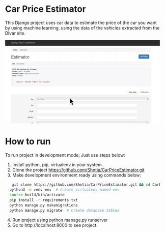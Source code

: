 # Car Price Estimator

This Django project uses car data to estimate the price of the car you want by using machine learning, using the data of the vehicles extracted from the Divar site.

![](test.gif)

# How to run

To run project in development mode; Just use steps below:

1. Install python, pip, virtualenv in your system.
2. Clone the project https://github.com/Shntia/CarPriceEstimator.git
3. Make development environment ready using commands below;
```sh
   git clone https://github.com/Shntia/CarPriceEstimator.git && cd CarPriceEstimator
  python3 -m venv env  # Create virtualenv named env
  source build/bin/activate
  pip install -r requirements.txt
  python manage.py makemigrations
  python manage.py migrate  # Create database tables
   ```
4. Run project using python manage.py runserver
5. Go to http://localhost:8000 to see project.
